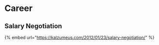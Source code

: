 # Career

## Salary Negotiation

{% embed url="https://kalzumeus.com/2012/01/23/salary-negotiation/" %}



